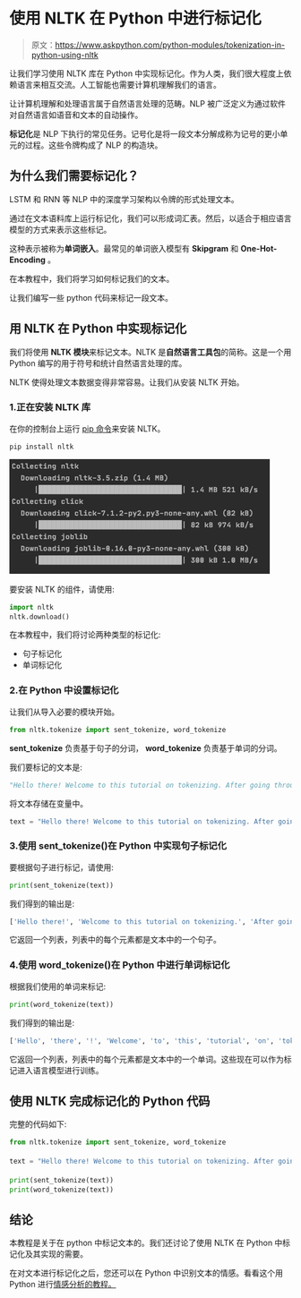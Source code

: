 # 使用 NLTK 在 Python 中进行标记化

> 原文：<https://www.askpython.com/python-modules/tokenization-in-python-using-nltk>

让我们学习使用 NLTK 库在 Python 中实现标记化。作为人类，我们很大程度上依赖语言来相互交流。人工智能也需要计算机理解我们的语言。

让计算机理解和处理语言属于自然语言处理的范畴。NLP 被广泛定义为通过软件对自然语言如语音和文本的自动操作。

**标记化**是 NLP 下执行的常见任务。记号化是将一段文本分解成称为记号的更小单元的过程。这些令牌构成了 NLP 的构造块。

## 为什么我们需要标记化？

LSTM 和 RNN 等 NLP 中的深度学习架构以令牌的形式处理文本。

通过在文本语料库上运行标记化，我们可以形成词汇表。然后，以适合于相应语言模型的方式来表示这些标记。

这种表示被称为**单词嵌入**。最常见的单词嵌入模型有 **Skipgram** 和 **One-Hot-Encoding** 。

在本教程中，我们将学习如何标记我们的文本。

让我们编写一些 python 代码来标记一段文本。

## 用 NLTK 在 Python 中实现标记化

我们将使用 **NLTK 模块**来标记文本。NLTK 是**自然语言工具包**的简称。这是一个用 Python 编写的用于符号和统计自然语言处理的库。

NLTK 使得处理文本数据变得非常容易。让我们从安装 NLTK 开始。

### 1.正在安装 NLTK 库

在你的控制台上运行 [pip 命令](https://www.askpython.com/python-modules/python-pip)来安装 NLTK。

```py
pip install nltk

```

![Download Nltk](img/4df456bfd680f8cd7a1fde1f500e86a8.png)

要安装 NLTK 的组件，请使用:

```py
import nltk
nltk.download() 

```

在本教程中，我们将讨论两种类型的标记化:

*   句子标记化
*   单词标记化

### 2.在 Python 中设置标记化

让我们从导入必要的模块开始。

```py
from nltk.tokenize import sent_tokenize, word_tokenize

```

**sent_tokenize** 负责基于句子的分词， **word_tokenize** 负责基于单词的分词。

我们要标记的文本是:

```py
"Hello there! Welcome to this tutorial on tokenizing. After going through this tutorial you will be able to tokenize your text. Tokenizing is an important concept under NLP. Happy learning!"

```

将文本存储在变量中。

```py
text = "Hello there! Welcome to this tutorial on tokenizing. After going through this tutorial you will be able to tokenize your text. Tokenizing is an important concept under NLP. Happy learning!"

```

### 3.使用 sent_tokenize()在 Python 中实现句子标记化

要根据句子进行标记，请使用:

```py
print(sent_tokenize(text))

```

我们得到的输出是:

```py
['Hello there!', 'Welcome to this tutorial on tokenizing.', 'After going through this tutorial you will be able to tokenize your text.', 'Tokenizing is an important concept under NLP.', 'Happy learning!']

```

它返回一个列表，列表中的每个元素都是文本中的一个句子。

### 4.使用 word_tokenize()在 Python 中进行单词标记化

根据我们使用的单词来标记:

```py
print(word_tokenize(text))

```

我们得到的输出是:

```py
['Hello', 'there', '!', 'Welcome', 'to', 'this', 'tutorial', 'on', 'tokenizing', '.', 'After', 'going', 'through', 'this', 'tutorial', 'you', 'will', 'be', 'able', 'to', 'tokenize', 'your', 'text', '.', 'Tokenizing', 'is', 'an', 'important', 'conceot', 'under', 'NLP', '.', 'Happy', 'learning', '!']

```

它返回一个列表，列表中的每个元素都是文本中的一个单词。这些现在可以作为标记进入语言模型进行训练。

## 使用 NLTK 完成标记化的 Python 代码

完整的代码如下:

```py
from nltk.tokenize import sent_tokenize, word_tokenize

text = "Hello there! Welcome to this tutorial on tokenizing. After going through this tutorial you will be able to tokenize your text. Tokenizing is an important concept under NLP. Happy learning!"

print(sent_tokenize(text))
print(word_tokenize(text))

```

## 结论

本教程是关于在 python 中标记文本的。我们还讨论了使用 NLTK 在 Python 中标记化及其实现的需要。

在对文本进行标记化之后，您还可以在 Python 中识别文本的情感。看看这个用 Python 进行[情感分析的教程。](https://www.askpython.com/python/sentiment-analysis-using-python)